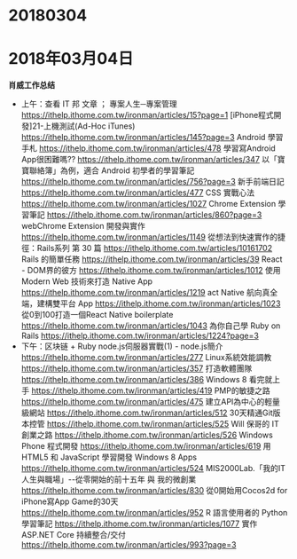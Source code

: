 # 20180304

# 2018年03月04日
**肖威工作总结**
- 上午：查看 IT 邦 文章 ；
專案人生─專案管理
https://ithelp.ithome.com.tw/ironman/articles/15?page=1
[iPhone程式開發]21-上機測試(Ad-Hoc iTunes)
https://ithelp.ithome.com.tw/ironman/articles/145?page=3
Android 學習手札
https://ithelp.ithome.com.tw/ironman/articles/478
學習寫Android App很困難嗎??
https://ithelp.ithome.com.tw/ironman/articles/347
以「寶寶聯絡簿」為例，適合 Android 初學者的學習筆記
https://ithelp.ithome.com.tw/ironman/articles/756?page=3
新手前端日記
https://ithelp.ithome.com.tw/ironman/articles/477
CSS 實戰心法
https://ithelp.ithome.com.tw/ironman/articles/1027
Chrome Extension 學習筆記
https://ithelp.ithome.com.tw/ironman/articles/860?page=3
webChrome Extension 開發與實作
https://ithelp.ithome.com.tw/ironman/articles/1149
從想法到快速實作的捷徑：Rails系列 第 30 篇
https://ithelp.ithome.com.tw/articles/10161702
Rails 的簡單任務
https://ithelp.ithome.com.tw/ironman/articles/39
React - DOM界的彼方
https://ithelp.ithome.com.tw/ironman/articles/1012
使用 Modern Web 技術來打造 Native App
https://ithelp.ithome.com.tw/ironman/articles/1219
act Native 航向真全端，建構雙平台 App
https://ithelp.ithome.com.tw/ironman/articles/1023
從0到100打造一個React Native boilerplate
https://ithelp.ithome.com.tw/ironman/articles/1043
為你自己學 Ruby on Rails
https://ithelp.ithome.com.tw/ironman/articles/1224?page=3
- 下午：区块链 + Ruby
node.js伺服器實戰(1) - node.js簡介
https://ithelp.ithome.com.tw/ironman/articles/277
Linux系統效能調教
https://ithelp.ithome.com.tw/ironman/articles/357
打造軟體團隊
https://ithelp.ithome.com.tw/ironman/articles/386
Windows 8 看完就上手
https://ithelp.ithome.com.tw/ironman/articles/419
PMP的敏捷之路
https://ithelp.ithome.com.tw/ironman/articles/475
建立API為中心的輕量級網站
https://ithelp.ithome.com.tw/ironman/articles/512
30天精通Git版本控管
https://ithelp.ithome.com.tw/ironman/articles/525
Will 保哥的 IT 創業之路
https://ithelp.ithome.com.tw/ironman/articles/526
Windows Phone 程式開發
https://ithelp.ithome.com.tw/ironman/articles/619
用 HTML5 和 JavaScript 學習開發 Windows 8 Apps
https://ithelp.ithome.com.tw/ironman/articles/524
MIS2000Lab.「我的IT人生與職場」--從零開始的前十五年 與 我的微創業
https://ithelp.ithome.com.tw/ironman/articles/830
從0開始用Cocos2d for iPhone寫App Game的30天
https://ithelp.ithome.com.tw/ironman/articles/952
R 語言使用者的 Python 學習筆記
https://ithelp.ithome.com.tw/ironman/articles/1077
實作 ASP.NET Core 持續整合/交付
https://ithelp.ithome.com.tw/ironman/articles/993?page=3
